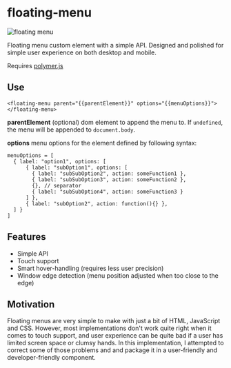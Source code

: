 floating-menu
=============
![floating menu](https://raw.github.com/arodic/floating-menu/doc/floating-menu-screen-capture.gif)

Floating menu custom element with a simple API. Designed and polished for simple user experience on both desktop and mobile.

Requires [polymer.js](http://www.polymer-project.org/)

Use
---
```<floating-menu parent="{{parentElement}}" options="{{menuOptions}}"></floating-menu>```

**parentElement** (optional) dom element to append the menu to. If `undefined`, the menu will be appended to `document.body`.

**options** menu options for the element defined by following syntax:

```
menuOptions = [
  { label: "option1", options: [
      { label: "subOption1", options: [
        { label: "subSubOption2", action: someFunction1 },
        { label: "subSubOption3", action: someFunction2 },
        {}, // separator
        { label: "subSubOption4", action: someFunction3 }
      ] },
      { label: "subOption2", action: function(){} },
  ] }
]
```

Features
--------
- Simple API
- Touch support
- Smart hover-handling (requires less user precision)
- Window edge detection (menu position adjusted when too close to the edge)

Motivation
----------
Floating menus are very simple to make with just a bit of HTML, JavaScript and CSS. However, most implementations don't work quite right when it comes to touch support, and user experience can be quite bad if a user has limited screen space or clumsy hands. In this implementation, I attempted to correct some of those problems and and package it in a user-friendly and developer-friendly component.